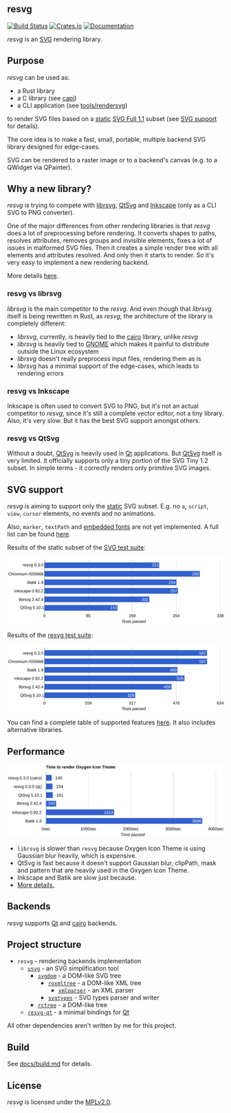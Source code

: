 ## resvg
[![Build Status](https://travis-ci.org/RazrFalcon/resvg.svg?branch=master)](https://travis-ci.org/RazrFalcon/resvg)
[![Crates.io](https://img.shields.io/crates/v/resvg.svg)](https://crates.io/crates/resvg)
[![Documentation](https://docs.rs/resvg/badge.svg)](https://docs.rs/resvg)

*resvg* is an [SVG](https://en.wikipedia.org/wiki/Scalable_Vector_Graphics) rendering library.

## Purpose

*resvg* can be used as:

- a Rust library
- a C library (see [capi](./capi))
- a CLI application (see [tools/rendersvg](./tools/rendersvg))

to render SVG files based on a
[static](http://www.w3.org/TR/SVG11/feature#SVG-static)
[SVG Full 1.1](https://www.w3.org/TR/SVG/Overview.html) subset
(see [SVG support](#svg-support) for details).

The core idea is to make a fast, small, portable, multiple backend SVG library
designed for edge-cases.

SVG can be rendered to a raster image or to a backend's canvas (e.g. to a QWidget via QPainter).

## Why a new library?

*resvg* is trying to compete with [librsvg], [QtSvg]
and [Inkscape] (only as a CLI SVG to PNG converter).

One of the major differences from other rendering libraries is that *resvg* does a lot
of preprocessing before rendering. It converts shapes to paths, resolves attributes,
removes groups and invisible elements, fixes a lot of issues in malformed SVG files.
Then it creates a simple render tree with all elements and attributes resolved.
And only then it starts to render. So it's very easy to implement a new rendering backend.

More details [here](https://github.com/RazrFalcon/usvg/blob/master/docs/usvg_spec.adoc).

### resvg vs librsvg

*librsvg* is the main competitor to the *resvg*. And even though that *librsvg* itself is being
rewritten in Rust, as *resvg*, the architecture of the library is completely different:

- *librsvg*, currently, is heavily tied to the [cairo] library, unlike *resvg*
- *librsvg* is heavily tied to [GNOME] which makes it painful to distribute outside the Linux ecosystem
- *librsvg* doesn't really preprocess input files, rendering them as is
- *librsvg* has a minimal support of the edge-cases, which leads to rendering errors

### resvg vs Inkscape

Inkscape is often used to convert SVG to PNG, but it's not an actual competitor to *resvg*,
since it's still a complete vector editor, not a tiny library.
Also, it's very slow. But it has the best SVG support amongst others.

### resvg vs QtSvg

Without a doubt, [QtSvg] is heavily used in [Qt] applications.
But [QtSvg] itself is very limited. It officially supports only a tiny portion
of the SVG Tiny 1.2 subset. In simple terms - it correctly renders only primitive SVG images.

## SVG support

*resvg* is aiming to support only the [static](http://www.w3.org/TR/SVG11/feature#SVG-static)
SVG subset. E.g. no `a`, `script`, `view`, `cursor` elements, no events and no animations.

Also, `marker`, `textPath` and
[embedded fonts](https://www.w3.org/TR/SVG11/feature#Font) are not yet implemented.
A full list can be found [here](docs/unsupported.md).

Results of the static subset of the [SVG test suite](https://www.w3.org/Graphics/SVG/Test/20110816/):

![Chart1](./.github/official_chart.svg)

Results of the [resvg test suite](https://github.com/RazrFalcon/resvg-test-suite):

![Chart2](./.github/chart.svg)

You can find a complete table of supported features
[here](https://razrfalcon.github.io/resvg-test-suite/svg-support-table.html).
It also includes alternative libraries.

## Performance

![Chart3](./.github/perf.svg)

- `librsvg` is slower than `resvg` because Oxygen Icon Theme is using Gaussian blur heavily, which is expensive.
- QtSvg is fast because it doesn't support Gaussian blur, clipPath, mask and pattern that are heavily used in the Oxygen Icon Theme.
- Inkscape and Batik are slow just because.
- [More details.](https://github.com/RazrFalcon/resvg-test-suite/blob/master/tools/perf/README.md)

## Backends

*resvg* supports [Qt] and [cairo] backends.

## Project structure

- `resvg` - rendering backends implementation
  - [`usvg`](https://github.com/RazrFalcon/usvg) - an SVG simplification tool
    - [`svgdom`](https://github.com/RazrFalcon/svgdom) - a DOM-like SVG tree
      - [`roxmltree`](https://github.com/RazrFalcon/roxmltree) - a DOM-like XML tree
        - [`xmlparser`](https://github.com/RazrFalcon/xmlparser) - an XML parser
      - [`svgtypes`](https://github.com/RazrFalcon/svgtypes) - SVG types parser and writer
    - [`rctree`](https://github.com/RazrFalcon/rctree) - a DOM-like tree
  - [`resvg-qt`](https://github.com/RazrFalcon/resvg-qt) - a minimal bindings for [Qt]

All other dependencies aren't written by me for this project.

## Build

See [docs/build.md](docs/build.md) for details.

## License

*resvg* is licensed under the [MPLv2.0](https://www.mozilla.org/en-US/MPL/).


[Inkscape]: https://www.inkscape.org
[librsvg]: https://wiki.gnome.org/action/show/Projects/LibRsvg
[QtSvg]: https://doc.qt.io/qt-5/qtsvg-index.html

[cairo]: https://www.cairographics.org/
[Qt]: https://www.qt.io/
[Skia]: https://skia.org/

[GNOME]: https://www.gnome.org/
